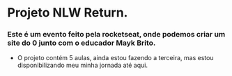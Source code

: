 # Projeto NLW Return.

### Este é um evento feito pela rocketseat, onde podemos criar um site do 0 junto com o educador Mayk Brito.

 - O projeto contém 5 aulas, ainda estou fazendo a terceira, mas estou disponibilizando meu minha jornada até aqui.
